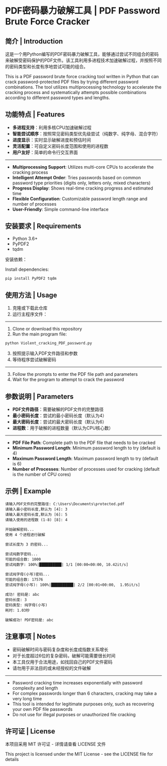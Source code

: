 # PDF密码暴力破解工具 | PDF Password Brute Force Cracker

## 简介 | Introduction

这是一个用Python编写的PDF密码暴力破解工具，能够通过尝试不同组合的密码来破解受密码保护的PDF文件。该工具利用多进程技术加速破解过程，并按照不同的密码类型和长度有序地尝试可能的组合。

This is a PDF password brute force cracking tool written in Python that can crack password-protected PDF files by trying different password combinations. The tool utilizes multiprocessing technology to accelerate the cracking process and systematically attempts possible combinations according to different password types and lengths.

## 功能特点 | Features

- **多进程支持**：利用多核CPU加速破解过程
- **智能尝试顺序**：按照常见密码类型优先级尝试（纯数字、纯字母、混合字符）
- **进度显示**：实时显示破解进度和预估时间
- **灵活配置**：可自定义密码长度范围和使用的进程数
- **用户友好**：简单的命令行交互界面

---

- **Multiprocessing Support**: Utilizes multi-core CPUs to accelerate the cracking process
- **Intelligent Attempt Order**: Tries passwords based on common password type priorities (digits only, letters only, mixed characters)
- **Progress Display**: Shows real-time cracking progress and estimated time
- **Flexible Configuration**: Customizable password length range and number of processes
- **User-Friendly**: Simple command-line interface

## 安装要求 | Requirements

- Python 3.6+
- PyPDF2
- tqdm

安装依赖：

Install dependencies:

```bash
pip install PyPDF2 tqdm
```

## 使用方法 | Usage

1. 克隆或下载此仓库
2. 运行主程序文件：

---

1. Clone or download this repository
2. Run the main program file:

```bash
python Violent_cracking_PDF_password.py
```

3. 按照提示输入PDF文件路径和参数
4. 等待程序尝试破解密码

---

3. Follow the prompts to enter the PDF file path and parameters
4. Wait for the program to attempt to crack the password

## 参数说明 | Parameters

- **PDF文件路径**：需要破解的PDF文件的完整路径
- **最小密码长度**：尝试的最小密码长度（默认为4）
- **最大密码长度**：尝试的最大密码长度（默认为6）
- **进程数**：用于破解的进程数量（默认为CPU核心数）

---

- **PDF File Path**: Complete path to the PDF file that needs to be cracked
- **Minimum Password Length**: Minimum password length to try (default is 4)
- **Maximum Password Length**: Maximum password length to try (default is 6)
- **Number of Processes**: Number of processes used for cracking (default is the number of CPU cores)

## 示例 | Example

```
请输入PDF文件的完整路径: C:\Users\Documents\protected.pdf
请输入最小密码长度,默认为 [4]: 3
请输入最大密码长度,默认为 [6]: 5
请输入使用的进程数 (1-8) [8]: 4

开始破解密码...
使用 4 个进程进行破解

尝试长度为 3 的密码...

尝试纯数字密码...
可能的组合数: 1000
尝试纯数字: 100%|██████████| 1/1 [00:00<00:00, 10.42it/s]

尝试纯字母(小写)密码...
可能的组合数: 17576
尝试纯字母(小写): 100%|██████████| 2/2 [00:01<00:00,  1.95it/s]

成功! 密码是: abc
密码长度: 3
密码类型: 纯字母(小写)
耗时: 1.03秒

破解成功! PDF密码是: abc
```

## 注意事项 | Notes

- 密码破解时间与密码复杂度和长度成指数关系增长
- 对于长度超过6位的复杂密码，破解可能需要很长时间
- 本工具仅用于合法用途，如找回自己的PDF文件密码
- 请勿用于非法目的或未经授权的文件破解

---

- Password cracking time increases exponentially with password complexity and length
- For complex passwords longer than 6 characters, cracking may take a very long time
- This tool is intended for legitimate purposes only, such as recovering your own PDF file passwords
- Do not use for illegal purposes or unauthorized file cracking

## 许可证 | License

本项目采用 MIT 许可证 - 详情请查看 LICENSE 文件

This project is licensed under the MIT License - see the LICENSE file for details
